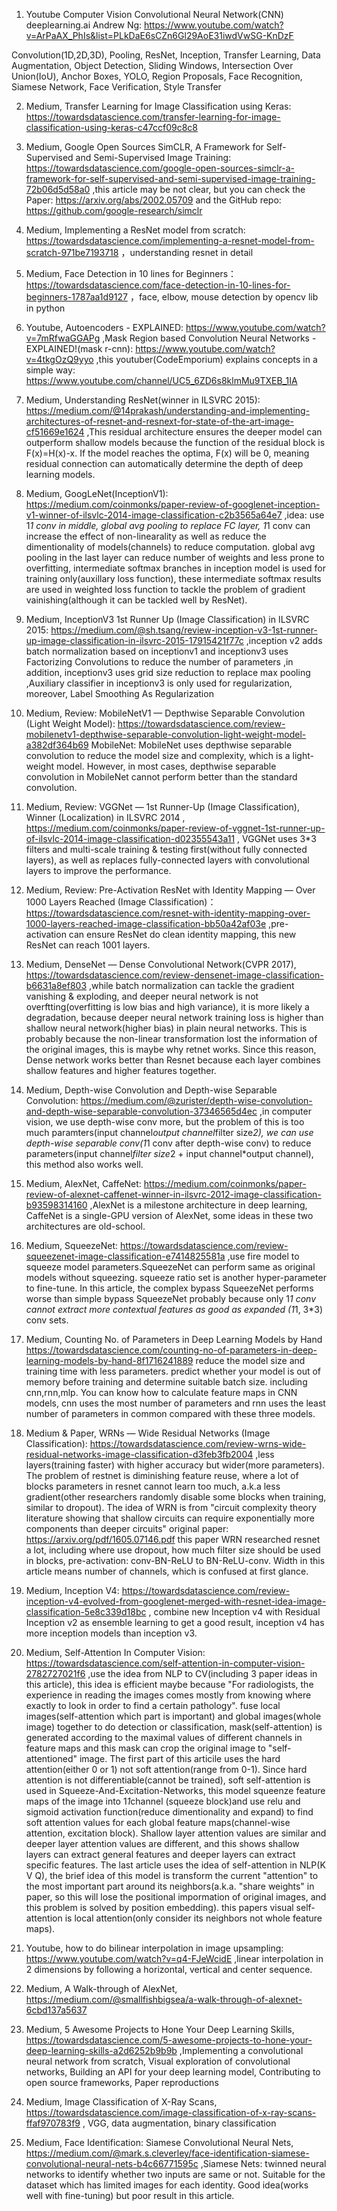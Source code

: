 1. Youtube Computer Vision Convolutional Neural Network(CNN) deeplearning.ai Andrew Ng: https://www.youtube.com/watch?v=ArPaAX_PhIs&list=PLkDaE6sCZn6Gl29AoE31iwdVwSG-KnDzF

Convolution(1D,2D,3D), Pooling, ResNet, Inception, Transfer Learning, Data Augmentation, Object Detection, Sliding Windows, Intersection Over Union(IoU), Anchor Boxes, YOLO, Region Proposals, Face Recognition, Siamese Network, Face Verification, Style Transfer

2. Medium, Transfer Learning for Image Classification using Keras: https://towardsdatascience.com/transfer-learning-for-image-classification-using-keras-c47ccf09c8c8

3. Medium, Google Open Sources SimCLR, A Framework for Self-Supervised and Semi-Supervised Image Training: https://towardsdatascience.com/google-open-sources-simclr-a-framework-for-self-supervised-and-semi-supervised-image-training-72b06d5d58a0 ,this article may be not clear, but you can check the Paper: https://arxiv.org/abs/2002.05709 and the GitHub repo: https://github.com/google-research/simclr

4. Medium, Implementing a ResNet model from scratch: https://towardsdatascience.com/implementing-a-resnet-model-from-scratch-971be7193718 ，understanding resnet in detail

5. Medium, Face Detection in 10 lines for Beginners： https://towardsdatascience.com/face-detection-in-10-lines-for-beginners-1787aa1d9127 ，face, elbow, mouse detection by opencv lib in python

6. Youtube, Autoencoders - EXPLAINED: https://www.youtube.com/watch?v=7mRfwaGGAPg ,Mask Region based Convolution Neural Networks - EXPLAINED!(mask r-cnn): https://www.youtube.com/watch?v=4tkgOzQ9yyo ,this youtuber(CodeEmporium) explains concepts in a simple way: https://www.youtube.com/channel/UC5_6ZD6s8klmMu9TXEB_1IA

7. Medium, Understanding ResNet(winner in ILSVRC 2015): https://medium.com/@14prakash/understanding-and-implementing-architectures-of-resnet-and-resnext-for-state-of-the-art-image-cf51669e1624 ,This residual architecture ensures the deeper model can outperform shallow models because the function of the residual block is F(x)=H(x)-x. If the model reaches the optima, F(x) will be 0, meaning residual connection can automatically determine the depth of deep learning models.

8. Medium, GoogLeNet(InceptionV1): https://medium.com/coinmonks/paper-review-of-googlenet-inception-v1-winner-of-ilsvlc-2014-image-classification-c2b3565a64e7 ,idea: use 1*1 conv in middle, global avg pooling to replace FC layer, 1*1 conv can increase the effect of non-linearality as well as reduce the dimentionality of models(channels) to reduce computation. global avg pooling in the last layer can reduce number of weights and less prone to overfitting, intermediate softmax branches in inception model is used for training only(auxillary loss function), these intermediate softmax results are used in weighted loss function to tackle the problem of gradient vainishing(although it can be tackled well by ResNet).

9. Medium, InceptionV3 1st Runner Up (Image Classification) in ILSVRC 2015:  https://medium.com/@sh.tsang/review-inception-v3-1st-runner-up-image-classification-in-ilsvrc-2015-17915421f77c ,inception v2 adds batch normalization based on inceptionv1 and inceptionv3 uses Factorizing Convolutions to reduce the number of parameters ,in addition, inceptionv3 uses grid size reduction to replace max pooling ,Auxiliary classifier in inceptionv3 is only used for regularization, moreover, Label Smoothing As Regularization

10. Medium, Review: MobileNetV1 — Depthwise Separable Convolution (Light Weight Model): https://towardsdatascience.com/review-mobilenetv1-depthwise-separable-convolution-light-weight-model-a382df364b69 MobileNet: MobileNet uses depthwise separable convolution to reduce the model size and complexity, which is a light-weight model. However, in most cases, depthwise separable convolution in MobileNet cannot perform better than the standard convolution. 

11. Medium, Review: VGGNet — 1st Runner-Up (Image Classification), Winner (Localization) in ILSVRC 2014 , https://medium.com/coinmonks/paper-review-of-vggnet-1st-runner-up-of-ilsvlc-2014-image-classification-d02355543a11 , VGGNet uses 3*3 filters and multi-scale training & testing first(without fully connected layers), as well as replaces fully-connected layers with convolutional layers to improve the performance.

12. Medium, Review: Pre-Activation ResNet with Identity Mapping — Over 1000 Layers Reached (Image Classification)： https://towardsdatascience.com/resnet-with-identity-mapping-over-1000-layers-reached-image-classification-bb50a42af03e ,pre-activation can ensure ResNet do clean identity mapping, this new ResNet can reach 1001 layers.

13. Medium, DenseNet — Dense Convolutional Network(CVPR 2017), https://towardsdatascience.com/review-densenet-image-classification-b6631a8ef803 ,while batch normalization can tackle the gradient vanishing & exploding, and deeper neural network is not overftting(overfitting is low bias and high variance), it is more likely a degradation, because deeper neural network training loss is higher than shallow neural network(higher bias) in plain neural networks. This is probably because the non-linear transformation lost the information of the original images, this is maybe why retnet works. Since this reason, Dense network works better than Resnet because each layer combines shallow features and higher features together.

14. Medium, Depth-wise Convolution and Depth-wise Separable Convolution: https://medium.com/@zurister/depth-wise-convolution-and-depth-wise-separable-convolution-37346565d4ec ,in computer vision, we use depth-wise conv more, but the problem of this is too much paramters(input channel*output channel*filter size*2), we can use depth-wise separable conv(1*1 conv after depth-wise conv) to reduce parameters(input channel*filter size*2 + input channel*output channel), this method also works well.

15. Medium, AlexNet, CaffeNet: https://medium.com/coinmonks/paper-review-of-alexnet-caffenet-winner-in-ilsvrc-2012-image-classification-b93598314160 ,AlexNet is a milestone architecture in deep learning, CaffeNet is a single-GPU version of AlexNet, some ideas in these two architectures are old-school.

16. Medium, SqueezeNet: https://towardsdatascience.com/review-squeezenet-image-classification-e7414825581a ,use fire model to squeeze model parameters.SqueezeNet can perform same as original models without squeezing. squeeze ratio set is another hyper-parameter to fine-tune. In this article, the complex bypass SqueezeNet performs worse than simple bypass SqueezeNet probably because only 1*1 conv cannot extract more contextual features as good as expanded (1*1, 3*3) conv sets.

17. Medium, Counting No. of Parameters in Deep Learning Models by Hand https://towardsdatascience.com/counting-no-of-parameters-in-deep-learning-models-by-hand-8f1716241889 reduce the model size and training time with less parameters. predict whether your model is out of memory before training and determine suitable batch size. including cnn,rnn,mlp. You can know how to calculate feature maps in CNN models, cnn uses the most number of parameters and rnn uses the least number of parameters in common compared with these three models.

18. Medium & Paper, WRNs — Wide Residual Networks (Image Classification): https://towardsdatascience.com/review-wrns-wide-residual-networks-image-classification-d3feb3fb2004 ,less layers(training faster) with higher accuracy but wider(more parameters). The problem of restnet is diminishing feature reuse, where a lot of blocks parameters in resnet cannot learn too much, a.k.a less gradient(other researchers randomly disable some blocks when training, similar to dropout). The idea of WRN is from "circuit complexity theory literature showing that shallow circuits can require exponentially more components than deeper circuits"  original paper: https://arxiv.org/pdf/1605.07146.pdf this paper WRN researched resnet a lot, including where use dropout, how much filter size should be used in blocks, pre-activation: conv-BN-ReLU to BN-ReLU-conv. Width in this article means number of channels, which is confused at first glance.

19. Medium, Inception V4: https://towardsdatascience.com/review-inception-v4-evolved-from-googlenet-merged-with-resnet-idea-image-classification-5e8c339d18bc , combine new Inception v4 with Residual Inception v2 as ensemble learning to get a good result,  inception v4 has more inception models than inception v3.

20. Medium, Self-Attention In Computer Vision: https://towardsdatascience.com/self-attention-in-computer-vision-2782727021f6 ,use the idea from NLP to CV(including 3 paper ideas in this article), this idea is efficient maybe because "For radiologists, the experience in reading the images comes mostly from knowing where exactly to look in order to find a certain pathology". fuse local images(self-attention which part is important) and global images(whole image) together to do detection or classification, mask(self-attention) is generated according to the maximal values of different channels in feature maps and this mask can crop the original image to "self-attentioned" image. The first part of this articile uses the hard attention(either 0 or 1) not soft attention(range from 0-1). Since hard attention is not differentiable(cannot be trained), soft self-attention is used in Squeeze-And-Excitation-Networks, this model squeenze feature maps of the image into 1*1*channel (squeeze block)and use relu and sigmoid activation function(reduce dimentionality and expand) to find soft attention values for each global feature maps(channel-wise attention, excitation block). Shallow layer attention values are similar and deeper layer attention values are different, and this shows shallow layers can extract general features and deeper layers can extract specific features. The last article uses the idea of self-attention in NLP(K V Q), the brief idea of this model is transform the current "attention" to the most important part around its neighbors(a.k.a. "share weights" in paper, so this will lose the positional impormation of original images, and this problem is solved by position embedding). this papers visual self-attention is local attention(only consider its neighbors not whole feature maps).

21. Youtube, how to do bilinear interpolation in image upsampling: https://www.youtube.com/watch?v=q4-FJeWcidE ,linear interpolation in 2 dimensions by following a horizontal, vertical and center sequence.

22. Medium, A Walk-through of AlexNet, https://medium.com/@smallfishbigsea/a-walk-through-of-alexnet-6cbd137a5637 

23. Medium, 5 Awesome Projects to Hone Your Deep Learning Skills, https://towardsdatascience.com/5-awesome-projects-to-hone-your-deep-learning-skills-a2d6252b9b9b ,Implementing a convolutional neural network from scratch, Visual exploration of convolutional networks, Building an API for your deep learning model, Contributing to open source frameworks, Paper reproductions

24. Medium, Image Classification of X-Ray Scans, https://towardsdatascience.com/image-classification-of-x-ray-scans-ffaf970783f9 , VGG, data augmentation, binary classification

25. Medium, Face Identification: Siamese Convolutional Neural Nets, https://medium.com/@mark.s.cleverley/face-identification-siamese-convolutional-neural-nets-b4c66771595c ,Siamese Nets: twinned neural networks to identify whether two inputs are same or not. Suitable for the dataset which has limited images for each identity. Good idea(works well with fine-tuning) but poor result in this article.



